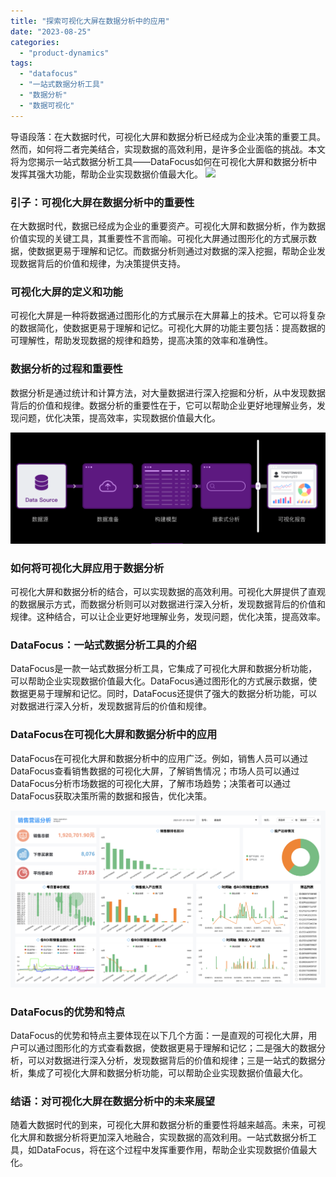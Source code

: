 ```yaml
---
title: "探索可视化大屏在数据分析中的应用"
date: "2023-08-25"
categories: 
  - "product-dynamics"
tags: 
  - "datafocus"
  - "一站式数据分析工具"
  - "数据分析"
  - "数据可视化"
---
```


导语段落：在大数据时代，可视化大屏和数据分析已经成为企业决策的重要工具。然而，如何将二者完美结合，实现数据的高效利用，是许多企业面临的挑战。本文将为您揭示一站式数据分析工具——DataFocus如何在可视化大屏和数据分析中发挥其强大功能，帮助企业实现数据价值最大化。 ![](images/1690448532-home-office-1867761-scaled.jpg)

### 引子：可视化大屏在数据分析中的重要性

在大数据时代，数据已经成为企业的重要资产。可视化大屏和数据分析，作为数据价值实现的关键工具，其重要性不言而喻。可视化大屏通过图形化的方式展示数据，使数据更易于理解和记忆。而数据分析则通过对数据的深入挖掘，帮助企业发现数据背后的价值和规律，为决策提供支持。

### 可视化大屏的定义和功能

可视化大屏是一种将数据通过图形化的方式展示在大屏幕上的技术。它可以将复杂的数据简化，使数据更易于理解和记忆。可视化大屏的功能主要包括：提高数据的可理解性，帮助发现数据的规律和趋势，提高决策的效率和准确性。

### 数据分析的过程和重要性

数据分析是通过统计和计算方法，对大量数据进行深入挖掘和分析，从中发现数据背后的价值和规律。数据分析的重要性在于，它可以帮助企业更好地理解业务，发现问题，优化决策，提高效率，实现数据价值最大化。

![](images/1687335078-%E5%BE%AE%E4%BF%A1%E6%88%AA%E5%9B%BE_20230621161052.png)

### 如何将可视化大屏应用于数据分析

可视化大屏和数据分析的结合，可以实现数据的高效利用。可视化大屏提供了直观的数据展示方式，而数据分析则可以对数据进行深入分析，发现数据背后的价值和规律。这种结合，可以让企业更好地理解业务，发现问题，优化决策，提高效率。

### DataFocus：一站式数据分析工具的介绍

DataFocus是一款一站式数据分析工具，它集成了可视化大屏和数据分析功能，可以帮助企业实现数据价值最大化。DataFocus通过图形化的方式展示数据，使数据更易于理解和记忆。同时，DataFocus还提供了强大的数据分析功能，可以对数据进行深入分析，发现数据背后的价值和规律。

### DataFocus在可视化大屏和数据分析中的应用

DataFocus在可视化大屏和数据分析中的应用广泛。例如，销售人员可以通过DataFocus查看销售数据的可视化大屏，了解销售情况；市场人员可以通过DataFocus分析市场数据的可视化大屏，了解市场趋势；决策者可以通过DataFocus获取决策所需的数据和报告，优化决策。

![](images/1692928509-%E7%94%B5%E5%95%86%E9%94%80%E5%94%AE.png)

### DataFocus的优势和特点

DataFocus的优势和特点主要体现在以下几个方面：一是直观的可视化大屏，用户可以通过图形化的方式查看数据，使数据更易于理解和记忆；二是强大的数据分析，可以对数据进行深入分析，发现数据背后的价值和规律；三是一站式的数据分析，集成了可视化大屏和数据分析功能，可以帮助企业实现数据价值最大化。

### 结语：对可视化大屏在数据分析中的未来展望

随着大数据时代的到来，可视化大屏和数据分析的重要性将越来越高。未来，可视化大屏和数据分析将更加深入地融合，实现数据的高效利用。一站式数据分析工具，如DataFocus，将在这个过程中发挥重要作用，帮助企业实现数据价值最大化。
